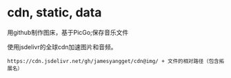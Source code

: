 # cdn, static, data
用github制作图床，基于PicGo;保存音乐文件

使用jsdelivr的全球cdn加速图片和音频。
```
https://cdn.jsdelivr.net/gh/jamesyangget/cdn@img/ + 文件的相对路径（包含拓展名）
```
